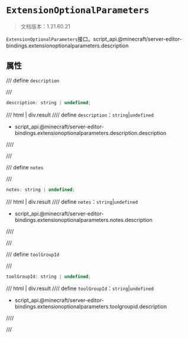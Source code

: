 # `ExtensionOptionalParameters`

> 文档版本：1.21.60.21

`ExtensionOptionalParameters`接口。script_api.@minecraft/server-editor-bindings.extensionoptionalparameters.description

## 属性

/// define
`description`


///

```js
description: string | undefined;
```

/// html | div.result
//// define
`description`：`string`|`undefined`

- script_api.@minecraft/server-editor-bindings.extensionoptionalparameters.description.description


////

///


/// define
`notes`


///

```js
notes: string | undefined;
```

/// html | div.result
//// define
`notes`：`string`|`undefined`

- script_api.@minecraft/server-editor-bindings.extensionoptionalparameters.notes.description


////

///


/// define
`toolGroupId`


///

```js
toolGroupId: string | undefined;
```

/// html | div.result
//// define
`toolGroupId`：`string`|`undefined`

- script_api.@minecraft/server-editor-bindings.extensionoptionalparameters.toolgroupid.description


////

///


